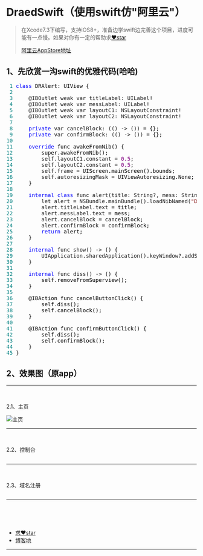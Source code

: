 <h1><img style="display: block; margin-left: auto; margin-right: auto;" src="http://images2015.cnblogs.com/blog/724434/201607/724434-20160722120351966-314039447.jpg" alt="" /></h1>
<h1>&nbsp;</h1>
<h1>DraedSwift（使用swift仿"阿里云"）</h1>
<blockquote>
<p>在Xcode7.3下编写，支持iOS8+，准备边学swift边完善这个项目，进度可能有一点慢。如果对你有一定的帮助求<a href="https://github.com/asiosldh/DraedSwift">❤️star</a></p>
<p><a href="https://itunes.apple.com/cn/app/a-li-yun/id981011420?spm=5176.8106753.379550.2.Jd0ZuH&amp;mt=8" target="_blank">阿里云AppStore地址</a></p>
</blockquote>
<h2>1、先欣赏一沟swift的优雅代码(哈哈)</h2>
<div class="cnblogs_code">
<pre><span style="color: #008080;"> 1</span> <span style="color: #0000ff;">class</span><span style="color: #000000;"> DRAlert: UIView {
</span><span style="color: #008080;"> 2</span>     
<span style="color: #008080;"> 3</span>     @IBOutlet weak var titleLabel: UILabel!
<span style="color: #008080;"> 4</span>     @IBOutlet weak var messLabel: UILabel!
<span style="color: #008080;"> 5</span>     @IBOutlet weak var layoutC1: NSLayoutConstraint!
<span style="color: #008080;"> 6</span>     @IBOutlet weak var layoutC2: NSLayoutConstraint!
<span style="color: #008080;"> 7</span>     
<span style="color: #008080;"> 8</span>     <span style="color: #0000ff;">private</span> var cancelBlock: (() -&gt; ()) =<span style="color: #000000;"> {};
</span><span style="color: #008080;"> 9</span>     <span style="color: #0000ff;">private</span> var confirmBlock: (() -&gt; ()) =<span style="color: #000000;"> {};
</span><span style="color: #008080;">10</span> 
<span style="color: #008080;">11</span>     <span style="color: #0000ff;">override</span><span style="color: #000000;"> func awakeFromNib() {
</span><span style="color: #008080;">12</span> <span style="color: #000000;">        super.awakeFromNib();
</span><span style="color: #008080;">13</span>         self.layoutC1.constant = <span style="color: #800080;">0.5</span><span style="color: #000000;">;
</span><span style="color: #008080;">14</span>         self.layoutC2.constant = <span style="color: #800080;">0.5</span><span style="color: #000000;">;
</span><span style="color: #008080;">15</span>         self.frame =<span style="color: #000000;"> UIScreen.mainScreen().bounds;
</span><span style="color: #008080;">16</span>         self.autoresizingMask =<span style="color: #000000;"> UIViewAutoresizing.None;
</span><span style="color: #008080;">17</span> <span style="color: #000000;">    }
</span><span style="color: #008080;">18</span> 
<span style="color: #008080;">19</span>     <span style="color: #0000ff;">internal</span> <span style="color: #0000ff;">class</span> func alert(title: String?, mess: String?, cancelBlock: (() -&gt; ()), confirmBlock: (() -&gt; ())) -&gt;<span style="color: #000000;"> (DRAlert) {
</span><span style="color: #008080;">20</span>         let alert = NSBundle.mainBundle().loadNibNamed(<span style="color: #800000;">"</span><span style="color: #800000;">DRAlert</span><span style="color: #800000;">"</span>, owner: nil, options: nil).first <span style="color: #0000ff;">as</span>!<span style="color: #000000;"> DRAlert;
</span><span style="color: #008080;">21</span>         alert.titleLabel.text =<span style="color: #000000;"> title;
</span><span style="color: #008080;">22</span>         alert.messLabel.text =<span style="color: #000000;"> mess;
</span><span style="color: #008080;">23</span>         alert.cancelBlock =<span style="color: #000000;"> cancelBlock;
</span><span style="color: #008080;">24</span>         alert.confirmBlock =<span style="color: #000000;"> confirmBlock;
</span><span style="color: #008080;">25</span>         <span style="color: #0000ff;">return</span><span style="color: #000000;"> alert;
</span><span style="color: #008080;">26</span> <span style="color: #000000;">    }
</span><span style="color: #008080;">27</span> 
<span style="color: #008080;">28</span>     <span style="color: #0000ff;">internal</span> func show() -&gt;<span style="color: #000000;"> () {
</span><span style="color: #008080;">29</span>         UIApplication.sharedApplication().keyWindow?<span style="color: #000000;">.addSubview(self);
</span><span style="color: #008080;">30</span> <span style="color: #000000;">    }
</span><span style="color: #008080;">31</span> 
<span style="color: #008080;">32</span>     <span style="color: #0000ff;">internal</span> func diss() -&gt;<span style="color: #000000;"> () {
</span><span style="color: #008080;">33</span> <span style="color: #000000;">        self.removeFromSuperview();
</span><span style="color: #008080;">34</span> <span style="color: #000000;">    }
</span><span style="color: #008080;">35</span> 
<span style="color: #008080;">36</span> <span style="color: #000000;">    @IBAction func cancelButtonClick() {
</span><span style="color: #008080;">37</span> <span style="color: #000000;">        self.diss();
</span><span style="color: #008080;">38</span> <span style="color: #000000;">        self.cancelBlock();
</span><span style="color: #008080;">39</span> <span style="color: #000000;">    }
</span><span style="color: #008080;">40</span>     
<span style="color: #008080;">41</span> <span style="color: #000000;">    @IBAction func confirmButtonClick() {
</span><span style="color: #008080;">42</span> <span style="color: #000000;">        self.diss();
</span><span style="color: #008080;">43</span> <span style="color: #000000;">        self.confirmBlock();
</span><span style="color: #008080;">44</span> <span style="color: #000000;">    }
</span><span style="color: #008080;">45</span> }</pre>
</div>
<h2>2、效果图（原app）</h2>
<hr />
<p>&nbsp;</p>
<p>2.1、主页</p>
<p><img title="主页" src="http://images2015.cnblogs.com/blog/724434/201607/724434-20160721082143169-238677257.jpg" alt="主页" />&nbsp;</p>
<hr />
<p>&nbsp;</p>
<p>2.2、控制台</p>
<p><img src="http://images2015.cnblogs.com/blog/724434/201607/724434-20160721082359388-1980193617.jpg" alt="" /></p>
<hr />
<p>&nbsp;</p>
<p>2.3、域名注册</p>
<p><img src="http://images2015.cnblogs.com/blog/724434/201607/724434-20160721082411529-349728365.jpg" alt="" /></p>
<hr />
<p>&nbsp;</p>
<p>&nbsp;</p>
<ul>
<li><a href="https://github.com/asiosldh/DraedSwift">求❤️star </a></li>
<li><a href="http://www.jianshu.com/users/8cd6042f01e8/latest_articles" target="_blank">博客地</a></li>
</ul>
<hr />
<p>&nbsp;</p>
